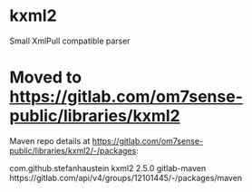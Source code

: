 # kxml2
Small XmlPull compatible parser

# Moved to https://gitlab.com/om7sense-public/libraries/kxml2
Maven repo details at https://gitlab.com/om7sense-public/libraries/kxml2/-/packages:

<dependency>
  <groupId>com.github.stefanhaustein</groupId>
  <artifactId>kxml2</artifactId>
  <version>2.5.0</version>
</dependency>

<repositories>
  <repository>
      <id>gitlab-maven</id>
      <url>https://gitlab.com/api/v4/groups/12101445/-/packages/maven</url>
  </repository>
</repositories>
